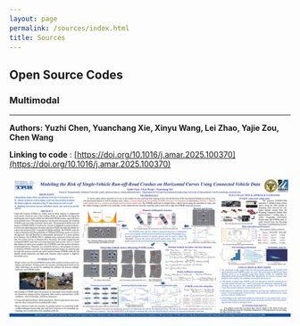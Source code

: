 ```yaml
---
layout: page
permalink: /sources/index.html
title: Sources
---
```


## Open Source Codes

### Multimodal
---
**Authors: Yuzhi Chen, Yuanchang Xie, Xinyu Wang, Lei Zhao, Yajie Zou, Chen Wang**

**Linking to code** : [https://doi.org/10.1016/j.amar.2025.100370](https://doi.org/10.1016/j.amar.2025.100370)

<div>
<img src="/images/TRB2024-poster.png">
</div>

<br>
